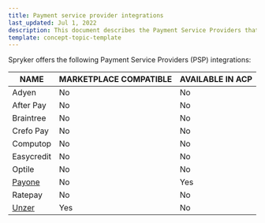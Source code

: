 ```yaml
---
title: Payment service provider integrations
last_updated: Jul 1, 2022
description: This document describes the Payment Service Providers that have an integration with Spryker
template: concept-topic-template
---
```


Spryker offers the following Payment Service Providers (PSP) integrations:

| NAME | MARKETPLACE COMPATIBLE | AVAILABLE IN ACP |
| --- | --- | --- |
| Adyen | No | No |
| After Pay | No | No |
| Braintree | No | No |
| Crefo Pay | No | No |
| Computop | No | No |
| Easycredit | No | No |
| Optile | No | No |
| [Payone](/docs/pbc/all/payment-service-provider/{{page.version}}/third-party-integrations/payone/integration-in-the-back-office/payone.html) | No | Yes |
| Ratepay | No | No |
| [Unzer](/docs/pbc/all/payment-service-provider/{{page.version}}/third-party-integrations/unzer/unzer.html) | Yes | No |
